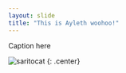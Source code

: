 ```yaml
---
layout: slide
title: "This is Ayleth woohoo!"
---
```


Caption here

![saritocat](https://avatars.githubusercontent.com/u/116185987?v=4)
{: .center}
